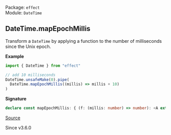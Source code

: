 Package: `effect`<br />
Module: `DateTime`<br />

## DateTime.mapEpochMillis

Transform a `DateTime` by applying a function to the number of milliseconds
since the Unix epoch.

**Example**

```ts
import { DateTime } from "effect"

// add 10 milliseconds
DateTime.unsafeMake(0).pipe(
  DateTime.mapEpochMillis((millis) => millis + 10)
)
```

**Signature**

```ts
declare const mapEpochMillis: { (f: (millis: number) => number): <A extends DateTime>(self: A) => A; <A extends DateTime>(self: A, f: (millis: number) => number): A; }
```

[Source](https://github.com/Effect-TS/effect/tree/main/packages/effect/src/DateTime.ts#L1171)

Since v3.6.0